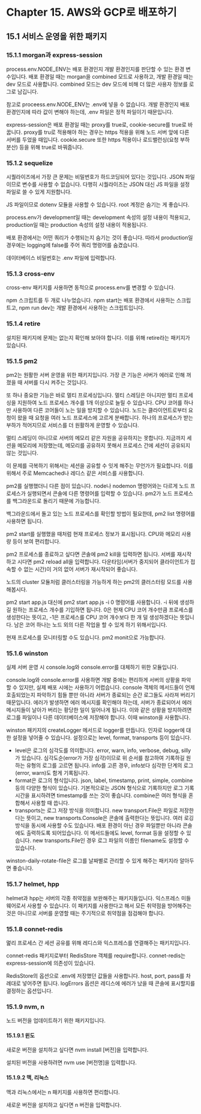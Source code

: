 # Chapter 15. AWS와 GCP로 배포하기

## 15.1 서비스 운영을 위한 패키지

### 15.1.1 morgan과 express-session

process.env.NODE_ENV는 배포 환경인지 개발 환경인지를 판단할 수 있는 환경 변수입니다.
배포 환경일 때는 morgan을 combined 모드로 사용하고, 개발 환경일 때는 dev 모드로 사용합니다.
combined 모드는 dev 모드에 비해 더 많은 사용자 정보를 로그로 남깁니다.

참고로 proceess.env.NODE_ENV는 .env에 넣을 수 없습니다.
개발 환경인지 배포 환경인지에 따라 값이 변해야 하는데, .env 파일은 정적 파일이기 때문입니다.

express-session은 배포 환경일 때는 proxy를 true로, cookie-secure를 true로 바꿉니다.
proxy를 tru로 적용해야 하는 경우는 https 적용을 위해 노드 서버 앞에 다른 서버를 두었을 때입니다.
cookie.secure 또한 https 적용이나 로드밸런싱(요청 부하 분산) 등을 위해 true로 바꿔줍니다.

### 15.1.2 sequelize

시퀄라이즈에서 가장 큰 문제는 비밀번호가 하드코딩되어 있다는 것입니다.
JSON 파일이므로 변수를 사용할 수 없습니다.
다행히 시퀄라이즈는 JSON 대신 JS 파일을 설정 파일로 쓸 수 있게 지원합니다.

JS 파일이므로 dotenv 모듈을 사용할 수 있습니다.
root 계정은 숨기는 게 좋습니다.

process.env가 development일 때는 development 속성의 설정 내용이 적용되고, production일 때는 production 속성의 설정 내용이 적용됩니다.

배포 환경에서는 어떤 쿼리가 수행되는지 숨기는 것이 좋습니다.
따라서 production일 경우에는 logging에 false를 주어 쿼리 명령어를 숨겼습니다.

데이터베이스 비밀번호는 .env 파일에 입력합니다.

### 15.1.3 cross-env

cross-env 패키지를 사용하면 동적으로 process.env를 변경할 수 있습니다.

npm 스크립트를 두 개로 나누었습니다.
npm start는 배포 환경에서 사용하는 스크립트고, npm run dev는 개발 환경에서 사용하는 스크립트입니다.

### 15.1.4 retire

설치된 패키지에 문제는 없는지 확인해 보아야 합니다.
이를 위해 retire라는 패키지가 있습니다.

### 15.1.5 pm2

pm2는 원활한 서버 운영을 위한 패키지입니다.
가장 큰 기능은 서버가 에러로 인해 꺼졌을 때 서버를 다시 켜주는 것입니다.

또 하나 중요한 기능은 바로 멀티 프로세싱입니다.
멀티 스레딩은 아니지만 멀티 프로세싱을 지원하여 노드 프로세스 개수를 1개 이상으로 늘릴 수 있습니다.
CPU 코어를 하나만 사용하여 다른 코어들이 노는 일을 방지할 수 있습니다.
노드는 클라이언트로부터 요청이 왔을 때 요청을 여러 노드 프로세스에 고르게 분배합니다.
하나의 프로세스가 받는 부하가 적어지므로 서비스를 더 원활하게 운영할 수 있습니다.

멀티 스레딩이 아니므로 서버의 메모리 같은 자원을 공유하지는 못합니다.
지금까지 세션을 메모리에 저장했는데, 메모리를 공유하지 못해서 프로세스 간에 세션이 공유되지 않는 것입니다.

이 문제를 극복하기 위해서는 세션을 공유할 수 잇게 해주는 무언가가 필요합니다.
이를 위해서 주로 Memcached나 레디스 같은 서비스를 사용합니다.

pm2를 실행했더니 다른 점이 있습니다.
node나 nodemon 명령어와는 다르게 노드 프로세스가 실행되면서 콘솔에 다른 명령어를 입력할 수 있습니다.
pm2가 노드 프로세스를 백그라운드로 돌리기 때문에 가능합니다.

백그라운드에서 돌고 있는 노드 프로세스를 확인할 방법이 필요한데, pm2 list 명령어를 사용하면 됩니다.

pm2 start를 실행했을 때처럼 현재 프로세스 정보가 표시됩니다.
CPU와 메모리 사용량 등이 보여 편리합니다.

pm2 프로세스를 종료하고 싶다면 콘솔에 pm2 kill을 입력하면 됩니다.
서버를 재시작하고 시다면 pm2 reload all을 입력합니다.
다운타임(서버가 중지되어 클라이언트가 접속할 수 없는 시간)이 거의 없어 서버가 재시작되어 좋습니다.

노드의 cluster 모듈처럼 클러스터링을 가능하게 하는 pm2의 클러스터링 모드를 사용해봅시다.

pm2 start app.js 대신에 pm2 start app.js -i 0 명령어를 사용합니다.
-i 뒤에 생성하길 원하는 프로세스 개수를 기입하면 됩니다.
0은 현재 CPU 코어 개수만큼 프로세스를 생성한다는 뜻이고, -1은 프로세스를 CPU 코어 개수보다 한 개 덜 생성하겠다는 뜻입니다.
남은 코어 하나는 노드 외의 다른 작업을 할 수 있게 하기 위해서입니다.

현재 프로세스를 모니터링할 수도 있습니다.
pm2 monit으로 가능합니다.

### 15.1.6 winston

실제 서버 운영 시 console.log와 console.error를 대체하기 위한 모듈입니다.

console.log와 console.error를 사용하면 개발 중에는 편리하게 서버의 상황을 파악할 수 있지만, 실제 배포 시에는 사용하기 어렵습니다.
console 객체의 메서드들이 언제 호출되었는지 파악하기 힘들 뿐만 아니라 서버가 종료되는 순간 로그들도 사라져 버리기 때문입니다.
에러가 발생하면 에러 메시지를 확인해야 하는데, 서버가 종료되어서 에러 메시지들이 날아가 버리는 황당한 일이 일어나게 됩니다.
이와 같은 상황을 방지하려면 로그를 파일이나 다른 데이터베이스에 저장해야 합니다.
이때 winston을 사용합니다.

winston 패키지의 createLogger 메서드로 logger를 만듭니다.
인자로 logger에 대한 설정을 넣어줄 수 있습니다.
설정으로는 level, format, transports 등이 있습니다.

- level은 로그의 심각도를 의미합니다. error, warn, info, verbose, debug, silly가 있습니다.
  심각도순(error가 가장 심각)이므로 위 순서를 참고하여 기록하길 원하는 유형의 로그를 고르면 됩니다.
  info를 고른 경우, info보다 심각한 단계의 로그(error, warn)도 함게 기록됩니다.
- format은 로그의 형식입니다.
  json, label, timestamp, print, simple, combine 등의 다양한 형식이 있습니다.
  기본적으로는 JSON 형식으로 기록하지만 로그 기록 시간을 표시하려면 timestamp를 쓰는 것이 좋습니다.
  combine은 여러 형식을 혼합해서 사용할 때 씁니다.
- transports는 로그 저장 방식을 의미합니다.
  new transport.File은 파일로 저장한다는 뜻이고, new transports.Console은 콘솔에 출력한다는 뜻입니다.
  여러 로깅 방식을 동시에 사용할 수도 있습니다.
  배포 환경이 아닌 경우 파일뿐만 아니라 콘솔에도 출력하도록 되어있습니다.
  이 메서드들에도 level, format 등을 설정할 수 있습니다.
  new transports.File인 경우 로그 파일의 이름인 filename도 설정할 수 있습니다.

winston-daily-rotate-file은 로그를 날짜별로 관리할 수 있게 해주는 패키지라 알아두면 좋습니다.

### 15.1.7 helmet, hpp

helmet과 hpp는 서버의 각종 취약점을 보완해주는 패키지들입니다.
익스프레스 미들웨어로서 사용할 수 있습니다.
이 패키지를 사용한다고 해서 모든 취약점을 방어해주는 것은 아니므로 서버를 운영할 때는 주기적으로 취약점을 점검해야 합니다.

### 15.1.8 connet-redis

멅리 프로세스 간 세션 공유를 위해 레디스와 익스프레스를 연결해주는 패키지입니다.

connet-redis 패키지로부터 RedisStore 객체를 require합니다.
connet-redis는 express-session에 의존성이 있습니다.

RedisStore의 옵션으로 .env에 저장했던 값들을 사용합니다.
host, port, pass를 차례대로 넣어주면 됩니다.
logErrors 옵션은 레디스에 에러가 났을 때 콘솔에 표시할지를 결정하는 옵션입니다.

### 15.1.9 nvm, n

노드 버전을 업데이트하기 위한 패키지입니다.

#### 15.1.9.1 윈도

새로운 버전을 설치하고 싶다면 nvm install [버전]을 입력합니다.

설치된 버전을 사용하려면 nvm use [버전명]을 입력합니다.

#### 15.1.9.2 맥, 리눅스

맥과 리눅스에서는 n 패키지를 사용하면 편리합니다.

새로운 버전을 설치하고 싶다면 n 버전을 입력합니다.
